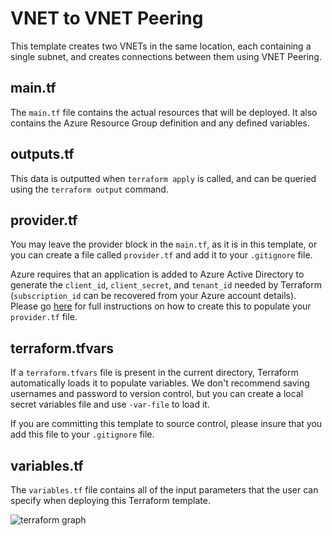 # VNET to VNET Peering

This template creates two VNETs in the same location, each containing a single subnet, and creates connections between them using VNET Peering.

## main.tf
The `main.tf` file contains the actual resources that will be deployed. It also contains the Azure Resource Group definition and any defined variables.

## outputs.tf
This data is outputted when `terraform apply` is called, and can be queried using the `terraform output` command.

## provider.tf
You may leave the provider block in the `main.tf`, as it is in this template, or you can create a file called `provider.tf` and add it to your `.gitignore` file.

Azure requires that an application is added to Azure Active Directory to generate the `client_id`, `client_secret`, and `tenant_id` needed by Terraform (`subscription_id` can be recovered from your Azure account details). Please go [here](https://www.terraform.io/docs/providers/azurerm/) for full instructions on how to create this to populate your `provider.tf` file.

## terraform.tfvars
If a `terraform.tfvars` file is present in the current directory, Terraform automatically loads it to populate variables. We don't recommend saving usernames and password to version control, but you can create a local secret variables file and use `-var-file` to load it.

If you are committing this template to source control, please insure that you add this file to your `.gitignore` file.

## variables.tf
The `variables.tf` file contains all of the input parameters that the user can specify when deploying this Terraform template.

![`terraform graph`](/examples/azure-vnet-to-vnet-peering/graph.png)
